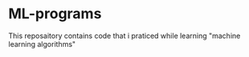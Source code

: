 # ML-programs
This reposaitory contains code that i praticed while learning "machine learning algorithms"
